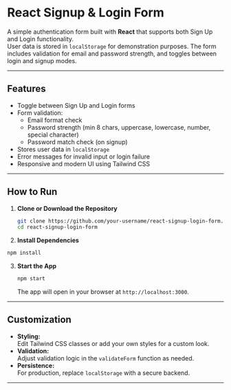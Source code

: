 # React Signup & Login Form

A simple authentication form built with **React** that supports both Sign Up and Login functionality.  
User data is stored in `localStorage` for demonstration purposes. The form includes validation for email and password strength, and toggles between login and signup modes.

---

## Features

- Toggle between Sign Up and Login forms
- Form validation:
  - Email format check
  - Password strength (min 8 chars, uppercase, lowercase, number, special character)
  - Password match check (on signup)
- Stores user data in `localStorage`
- Error messages for invalid input or login failure
- Responsive and modern UI using Tailwind CSS

---

## How to Run

1. **Clone or Download the Repository**
   ```sh
   git clone https://github.com/your-username/react-signup-login-form.git
   cd react-signup-login-form
   ```

 2. **Install Dependencies**
   ```sh
   npm install
   ```

3. **Start the App**
   ```sh
   npm start
   ```
   The app will open in your browser at `http://localhost:3000`.

---

## Customization

- **Styling:**  
  Edit Tailwind CSS classes or add your own styles for a custom look.
- **Validation:**  
  Adjust validation logic in the `validateForm` function as needed.
- **Persistence:**  
  For production, replace `localStorage` with a secure backend.

---
